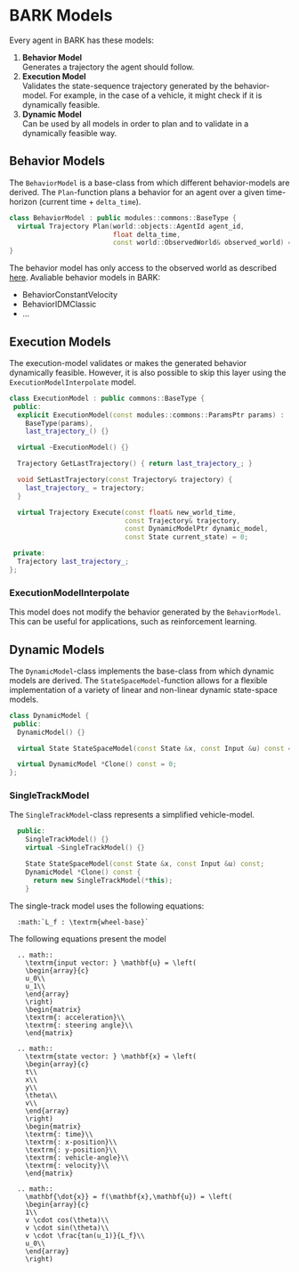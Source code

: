 BARK Models
================================
Every agent in BARK has these models:
1. **Behavior Model** <br />
  Generates a trajectory the agent should follow.
2. **Execution Model** <br />
  Validates the state-sequence trajectory generated by the behavior-model.
  For example, in the case of a vehicle, it might check if it is dynamically feasible.
3. **Dynamic Model** <br />
  Can be used by all models in order to plan and to validate in a dynamically feasible way.


## Behavior Models

The `BehaviorModel` is a base-class from which different behavior-models are derived.
The `Plan`-function plans a behavior for an agent over a given time-horizon (current time + `delta_time`).

```cpp
class BehaviorModel : public modules::commons::BaseType {
  virtual Trajectory Plan(world::objects::AgentId agent_id,
                          float delta_time,
                          const world::ObservedWorld& observed_world) = 0;
}
```

The behavior model has only access to the observed world as described [here](world.md).
Avaliable behavior models in BARK:
* BehaviorConstantVelocity
* BehaviorIDMClassic
* ...


## Execution Models

The execution-model validates or makes the generated behavior dynamically feasible.
However, it is also possible to skip this layer using the `ExecutionModelInterpolate` model.

```cpp
class ExecutionModel : public commons::BaseType {
 public:
  explicit ExecutionModel(const modules::commons::ParamsPtr params) :
    BaseType(params),
    last_trajectory_() {}

  virtual ~ExecutionModel() {}

  Trajectory GetLastTrajectory() { return last_trajectory_; }

  void SetLastTrajectory(const Trajectory& trajectory) {
    last_trajectory_ = trajectory;
  }

  virtual Trajectory Execute(const float& new_world_time,
                             const Trajectory& trajectory,
                             const DynamicModelPtr dynamic_model,
                             const State current_state) = 0;

 private:
  Trajectory last_trajectory_;
};
```

### ExecutionModelInterpolate

This model does not modify the behavior generated by the `BehaviorModel`.
This can be useful for applications, such as reinforcement learning.


## Dynamic Models

The `DynamicModel`-class implements the base-class from which dynamic models are derived.
The `StateSpaceModel`-function allows for a flexible implementation of a variety of linear and non-linear dynamic state-space models.

```cpp
class DynamicModel {
 public:
  DynamicModel() {}

  virtual State StateSpaceModel(const State &x, const Input &u) const = 0;

  virtual DynamicModel *Clone() const = 0;
};

```

### SingleTrackModel

The `SingleTrackModel`-class represents a simplified vehicle-model.

```cpp
  public:
    SingleTrackModel() {}
    virtual ~SingleTrackModel() {}

    State StateSpaceModel(const State &x, const Input &u) const;
    DynamicModel *Clone() const {
      return new SingleTrackModel(*this);
    }
```

The single-track model uses the following equations:

```eval_rst
  :math:`L_f : \textrm{wheel-base}` 
```

The following equations present the model 
```eval_rst
  .. math:: 
    \textrm{input vector: } \mathbf{u} = \left(
    \begin{array}{c}
    u_0\\
    u_1\\
    \end{array}
    \right) 
    \begin{matrix}
    \textrm{: acceleration}\\
    \textrm{: steering angle}\\
    \end{matrix}
  
  .. math::
    \textrm{state vector: } \mathbf{x} = \left(
    \begin{array}{c}
    t\\
    x\\
    y\\
    \theta\\
    v\\
    \end{array}
    \right)
    \begin{matrix}
    \textrm{: time}\\
    \textrm{: x-position}\\
    \textrm{: y-position}\\
    \textrm{: vehicle-angle}\\
    \textrm{: velocity}\\
    \end{matrix}

  .. math::
    \mathbf{\dot{x}} = f(\mathbf{x},\mathbf{u}) = \left(
    \begin{array}{c}
    1\\
    v \cdot cos(\theta)\\
    v \cdot sin(\theta)\\
    v \cdot \frac{tan(u_1)}{L_f}\\
    u_0\\
    \end{array}
    \right)

```
